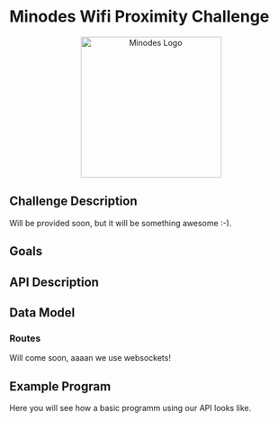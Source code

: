 # Minodes Wifi Proximity Challenge

<p align="center">
    <img alt="Minodes Logo" src="http://minodes.com.www351.your-server.de/cmsImages/pressLogos/logo_minodes_turkis.png" width="250px" />
</p>

## Challenge Description
Will be provided soon, but it will be something awesome :-).

## Goals


## API Description

## Data Model

### Routes
Will come soon, aaaan we use websockets!

## Example Program
Here you will see how a basic programm using our API looks like.
